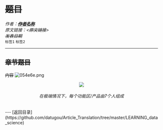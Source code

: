 # ~~题目~~
_作者：[**~~作者名称~~**]()_  
_原文链接：<~~原文链接~~>_  
_~~发表日期~~_  
`标签1` `标签2`

---
## ~~章节题目~~
~~内容~~
<img src="https://s1.ax1x.com/2020/10/14/054e6e.png" alt="054e6e.png" border="0" />
<div align=center><img src="https://s1.ax1x.com/2020/10/14/054e6e.png"></div>
<div align=center><h6>在极端情况下，每个功能区/产品由7个人组成</h6></div>
---
[返回目录](https://github.com/datugou/Article_Translation/tree/master/LEARNING_data_science)
